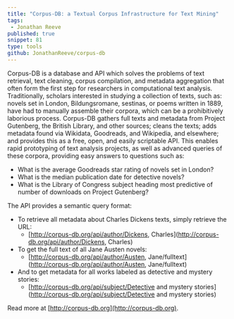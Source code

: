 ```yaml
---
title: "Corpus-DB: a Textual Corpus Infrastructure for Text Mining"
tags:
 - Jonathan Reeve
published: true
snippet: 81
type: tools
github: JonathanReeve/corpus-db
---
```


Corpus-DB is a database and API which solves the problems of text retrieval, text cleaning, corpus compilation, and metadata aggregation that often form the first step for researchers in computational text analysis. Traditionally, scholars interested in studying a collection of texts, such as: novels set in London, Bildungsromane, sestinas, or poems written in 1889, have had to manually assemble their corpora, which can be a prohibitively laborious process. Corpus-DB gathers full texts and metadata from Project Gutenberg, the British Library, and other sources; cleans the texts; adds metadata found via Wikidata, Goodreads, and Wikipedia, and elsewhere; and provides this as a free, open, and easily scriptable API. This enables rapid prototyping of text analysis projects, as well as advanced queries of these corpora, providing easy answers to questions such as: 

 - What is the average Goodreads star rating of novels set in London? 
 - What is the median publication date for detective novels? 
 - What is the Library of Congress subject heading most predictive of number of downloads on Project Gutenberg?

The API provides a semantic query format: 

 - To retrieve all metadata about Charles Dickens texts, simply retrieve the URL: 
   - [http://corpus-db.org/api/author/Dickens, Charles](http://corpus-db.org/api/author/Dickens, Charles)
 - To get the full text of all Jane Austen novels: 
   - [http://corpus-db.org/api/author/Austen, Jane/fulltext](http://corpus-db.org/api/author/Austen, Jane/fulltext)
 - And to get metadata for all works labeled as detective and mystery stories: 
   - [http://corpus-db.org/api/subject/Detective and mystery stories](http://corpus-db.org/api/subject/Detective and mystery stories)

Read more at [http://corpus-db.org](http://corpus-db.org).
